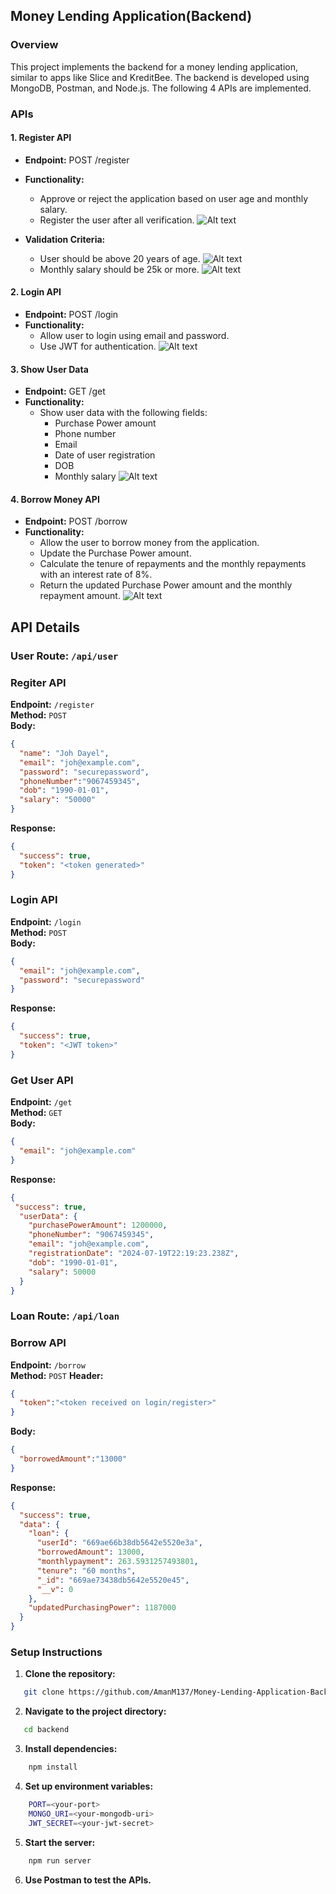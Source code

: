 ## Money Lending Application(Backend)


### Overview
This project implements the backend for a money lending application, similar to apps like Slice and KreditBee. The backend is developed using MongoDB, Postman, and Node.js.
The following 4 APIs are implemented.

### APIs

#### 1. Register API
- **Endpoint:** POST /register
- **Functionality:**
  - Approve or reject the application based on user age and monthly salary.
  - Register the user after all verification.
  ![Alt text](./images/RegisterUser.png)

- **Validation Criteria:**
  - User should be above 20 years of age.
  ![Alt text](./images/RegisterUser%20agenot.png)
  - Monthly salary should be 25k or more.
  ![Alt text](./images/RegisterUser%20salarynot.png)


#### 2. Login API
- **Endpoint:** POST /login
- **Functionality:**
  - Allow user to login using email and password.
  - Use JWT for authentication.
  ![Alt text](./images/login%20user.png)

#### 3. Show User Data
- **Endpoint:** GET /get
- **Functionality:**
  - Show user data with the following fields:
    - Purchase Power amount
    - Phone number
    - Email
    - Date of user registration
    - DOB
    - Monthly salary
  ![Alt text](./images/get%20user.png)

#### 4. Borrow Money API
- **Endpoint:** POST /borrow
- **Functionality:**
  - Allow the user to borrow money from the application.
  - Update the Purchase Power amount.
  - Calculate the tenure of repayments and the monthly repayments with an interest rate of 8%.
  - Return the updated Purchase Power amount and the monthly repayment amount.
  ![Alt text](./images/get%20loan.png)


## API Details

### User Route: `/api/user`
### Regiter API
**Endpoint:** `/register`  
**Method:** `POST`  
**Body:**
```json
{
  "name": "Joh Dayel",
  "email": "joh@example.com",
  "password": "securepassword",
  "phoneNumber":"9067459345",
  "dob": "1990-01-01",
  "salary": "50000"
}
```
**Response:**
```json
{
  "success": true,
  "token": "<token generated>"
}
```
### Login API
**Endpoint:** `/login`  
**Method:** `POST`  
**Body:**
```json
{
  "email": "joh@example.com",
  "password": "securepassword"
}
```
**Response:**
```json
{
  "success": true,
  "token": "<JWT token>"
}
```
### Get User API
**Endpoint:** `/get`  
**Method:** `GET`  
**Body:**
```json
{
  "email": "joh@example.com"
}
```
**Response:**
```json
{
 "success": true,
  "userData": {
    "purchasePowerAmount": 1200000,
    "phoneNumber": "9067459345",
    "email": "joh@example.com",
    "registrationDate": "2024-07-19T22:19:23.238Z",
    "dob": "1990-01-01",
    "salary": 50000
  }
}
```


### Loan Route: `/api/loan`
### Borrow API
**Endpoint:** `/borrow`  
**Method:** `POST` 
**Header:**
```json
{
  "token":"<token received on login/register>"
}
```
**Body:**
```json
{
  "borrowedAmount":"13000"
}
```
**Response:**
```json
{
  "success": true,
  "data": {
    "loan": {
      "userId": "669ae66b38db5642e5520e3a",
      "borrowedAmount": 13000,
      "monthlypayment": 263.5931257493801,
      "tenure": "60 months",
      "_id": "669ae73438db5642e5520e45",
      "__v": 0
    },
    "updatedPurchasingPower": 1187000
  }
}
```

### Setup Instructions

1. **Clone the repository:**
```bash
   git clone https://github.com/AmanM137/Money-Lending-Application-Backend.git
```
2. **Navigate to the project directory:**
```bash
   cd backend
```
3. **Install dependencies:**
```bash
    npm install
```
4. **Set up environment variables:**
```bash
    PORT=<your-port>
    MONGO_URI=<your-mongodb-uri>
    JWT_SECRET=<your-jwt-secret>
```
5. **Start the server:**
```bash
    npm run server
```
6. **Use Postman to test the APIs.**
